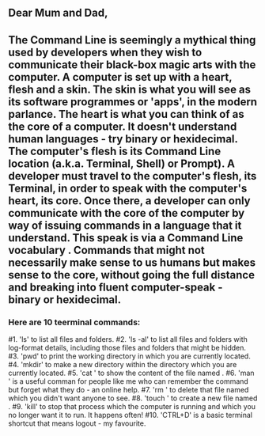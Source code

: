 ## Dear Mum and Dad,
## The Command Line is seemingly a mythical thing used by developers when they wish to communicate their black-box magic arts with the computer. A computer is set up with a heart, flesh and a skin. The skin is what you will see as its software programmes or 'apps', in the modern parlance. The heart is what you can think of as the core of a computer. It doesn't understand human languages - try binary or hexidecimal. The computer's flesh is its Command Line location (a.k.a. Terminal, Shell) or Prompt). A developer must travel to the computer's flesh, its Terminal, in order to speak with the computer's heart, its core. Once there, a developer can only communicate with the core of the computer by way of issuing commands in a language that it understand. This speak is via a Command Line vocabulary . Commands that might not necessarily make sense to us humans but makes sense to the core, without going the full distance and breaking into fluent computer-speak - binary or hexidecimal.

### Here are 10 teerminal commands:
#1. 'ls' to list all files and folders.
#2. 'ls -al' to list all files and folders with log-format details, including those files and folders that might be hidden.
#3. 'pwd' to print the working directory in which you are currently located.
#4. 'mkdir' to make a new directory within the directory which you are currently located. 
#5. 'cat <filename>' to show the content of the file named <filename>.
#6. 'man <command>' is a useful comman for people like me who can remember the command but forget what they do - an online help.
#7. 'rm <filename>' to delete that file named <filename> which you didn't want anyone to see.
#8. 'touch <filename>' to create a new file named <filename>.
#9. 'kill' to stop that process which the computer is running and which you no longer want it to run.  It happens often!
#10. 'CTRL+D' is a basic terminal shortcut that means logout - my favourite.
